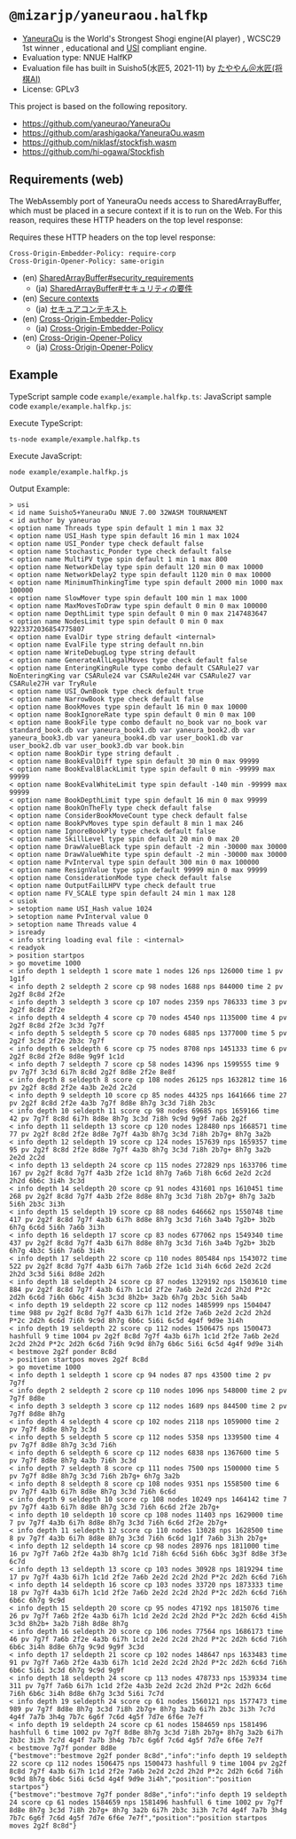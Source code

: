 # `@mizarjp/yaneuraou.halfkp`

- [YaneuraOu](https://github.com/yaneurao/YaneuraOu) is the World's Strongest Shogi engine(AI player) , WCSC29 1st winner , educational and [USI](http://shogidokoro.starfree.jp/usi.html) compliant engine.
- Evaluation type: NNUE HalfKP
- Evaluation file has built in Suisho5(水匠5, 2021-11) by [たややん＠水匠(将棋AI)](https://twitter.com/tayayan_ts)
- License: GPLv3

This project is based on the following repository.

- https://github.com/yaneurao/YaneuraOu
- https://github.com/arashigaoka/YaneuraOu.wasm
- https://github.com/niklasf/stockfish.wasm
- https://github.com/hi-ogawa/Stockfish

## Requirements (web)

The WebAssembly port of YaneuraOu needs access to SharedArrayBuffer, which must be placed in a secure context if it is to run on the Web. For this reason, requires these HTTP headers on the top level response:

Requires these HTTP headers on the top level response:

```
Cross-Origin-Embedder-Policy: require-corp
Cross-Origin-Opener-Policy: same-origin
```

- (en) [SharedArrayBuffer#security_requirements](https://developer.mozilla.org/en-US/docs/Web/JavaScript/Reference/Global_Objects/SharedArrayBuffer#security_requirements)
  - (ja) [SharedArrayBuffer#セキュリティの要件](https://developer.mozilla.org/ja/docs/Web/JavaScript/Reference/Global_Objects/SharedArrayBuffer#%E3%82%BB%E3%82%AD%E3%83%A5%E3%83%AA%E3%83%86%E3%82%A3%E3%81%AE%E8%A6%81%E4%BB%B6)
- (en) [Secure contexts](https://developer.mozilla.org/en-US/docs/Web/Security/Secure_Contexts)
  - (ja) [セキュアコンテキスト](https://developer.mozilla.org/ja/docs/Web/Security/Secure_Contexts)
- (en) [Cross-Origin-Embedder-Policy](https://developer.mozilla.org/en-US/docs/Web/HTTP/Headers/Cross-Origin-Embedder-Policy)
  - (ja) [Cross-Origin-Embedder-Policy](https://developer.mozilla.org/ja/docs/Web/HTTP/Headers/Cross-Origin-Embedder-Policy)
- (en) [Cross-Origin-Opener-Policy](https://developer.mozilla.org/en-US/docs/Web/HTTP/Headers/Cross-Origin-Opener-Policy)
  - (ja) [Cross-Origin-Opener-Policy](https://developer.mozilla.org/ja/docs/Web/HTTP/Headers/Cross-Origin-Opener-Policy)

## Example

TypeScript sample code `example/example.halfkp.ts`:
JavaScript sample code `example/example.halfkp.js`:

Execute TypeScript:

```
ts-node example/example.halfkp.ts
```

Execute JavaScript:

```
node example/example.halfkp.js
```

Output Example:

```
> usi
< id name Suisho5+YaneuraOu NNUE 7.00 32WASM TOURNAMENT
< id author by yaneurao
< option name Threads type spin default 1 min 1 max 32
< option name USI_Hash type spin default 16 min 1 max 1024
< option name USI_Ponder type check default false
< option name Stochastic_Ponder type check default false
< option name MultiPV type spin default 1 min 1 max 800
< option name NetworkDelay type spin default 120 min 0 max 10000
< option name NetworkDelay2 type spin default 1120 min 0 max 10000
< option name MinimumThinkingTime type spin default 2000 min 1000 max 100000
< option name SlowMover type spin default 100 min 1 max 1000
< option name MaxMovesToDraw type spin default 0 min 0 max 100000
< option name DepthLimit type spin default 0 min 0 max 2147483647
< option name NodesLimit type spin default 0 min 0 max 9223372036854775807
< option name EvalDir type string default <internal>
< option name EvalFile type string default nn.bin
< option name WriteDebugLog type string default 
< option name GenerateAllLegalMoves type check default false
< option name EnteringKingRule type combo default CSARule27 var NoEnteringKing var CSARule24 var CSARule24H var CSARule27 var CSARule27H var TryRule
< option name USI_OwnBook type check default true
< option name NarrowBook type check default false
< option name BookMoves type spin default 16 min 0 max 10000
< option name BookIgnoreRate type spin default 0 min 0 max 100
< option name BookFile type combo default no_book var no_book var standard_book.db var yaneura_book1.db var yaneura_book2.db var yaneura_book3.db var yaneura_book4.db var user_book1.db var user_book2.db var user_book3.db var book.bin
< option name BookDir type string default .
< option name BookEvalDiff type spin default 30 min 0 max 99999
< option name BookEvalBlackLimit type spin default 0 min -99999 max 99999
< option name BookEvalWhiteLimit type spin default -140 min -99999 max 99999
< option name BookDepthLimit type spin default 16 min 0 max 99999
< option name BookOnTheFly type check default false
< option name ConsiderBookMoveCount type check default false
< option name BookPvMoves type spin default 8 min 1 max 246
< option name IgnoreBookPly type check default false
< option name SkillLevel type spin default 20 min 0 max 20
< option name DrawValueBlack type spin default -2 min -30000 max 30000
< option name DrawValueWhite type spin default -2 min -30000 max 30000
< option name PvInterval type spin default 300 min 0 max 100000
< option name ResignValue type spin default 99999 min 0 max 99999
< option name ConsiderationMode type check default false
< option name OutputFailLHPV type check default true
< option name FV_SCALE type spin default 24 min 1 max 128
< usiok
> setoption name USI_Hash value 1024
> setoption name PvInterval value 0
> setoption name Threads value 4
> isready
< info string loading eval file : <internal>
< readyok
> position startpos
> go movetime 1000
< info depth 1 seldepth 1 score mate 1 nodes 126 nps 126000 time 1 pv 1g1f
< info depth 2 seldepth 2 score cp 98 nodes 1688 nps 844000 time 2 pv 2g2f 8c8d 2f2e
< info depth 3 seldepth 3 score cp 107 nodes 2359 nps 786333 time 3 pv 2g2f 8c8d 2f2e
< info depth 4 seldepth 4 score cp 70 nodes 4540 nps 1135000 time 4 pv 2g2f 8c8d 2f2e 3c3d 7g7f
< info depth 5 seldepth 5 score cp 70 nodes 6885 nps 1377000 time 5 pv 2g2f 3c3d 2f2e 2b3c 7g7f
< info depth 6 seldepth 6 score cp 75 nodes 8708 nps 1451333 time 6 pv 2g2f 8c8d 2f2e 8d8e 9g9f 1c1d
< info depth 7 seldepth 7 score cp 58 nodes 14396 nps 1599555 time 9 pv 7g7f 3c3d 6i7h 8c8d 2g2f 8d8e 2f2e 8e8f
< info depth 8 seldepth 8 score cp 108 nodes 26125 nps 1632812 time 16 pv 2g2f 8c8d 2f2e 4a3b 2e2d 2c2d
< info depth 9 seldepth 10 score cp 85 nodes 44325 nps 1641666 time 27 pv 2g2f 8c8d 2f2e 4a3b 7g7f 8d8e 8h7g 3c3d 7i8h 2b3c
< info depth 10 seldepth 11 score cp 98 nodes 69685 nps 1659166 time 42 pv 7g7f 8c8d 6i7h 8d8e 8h7g 3c3d 7i8h 9c9d 9g9f 7a6b 2g2f
< info depth 11 seldepth 13 score cp 120 nodes 128480 nps 1668571 time 77 pv 2g2f 8c8d 2f2e 8d8e 7g7f 4a3b 8h7g 3c3d 7i8h 2b7g+ 8h7g 3a2b
< info depth 12 seldepth 19 score cp 124 nodes 157639 nps 1659357 time 95 pv 2g2f 8c8d 2f2e 8d8e 7g7f 4a3b 8h7g 3c3d 7i8h 2b7g+ 8h7g 3a2b 2e2d 2c2d
< info depth 13 seldepth 24 score cp 115 nodes 272829 nps 1633706 time 167 pv 2g2f 8c8d 7g7f 4a3b 2f2e 1c1d 8h7g 7a6b 7i8h 6c6d 2e2d 2c2d 2h2d 6b6c 3i4h 3c3d
< info depth 14 seldepth 20 score cp 91 nodes 431601 nps 1610451 time 268 pv 2g2f 8c8d 7g7f 4a3b 2f2e 8d8e 8h7g 3c3d 7i8h 2b7g+ 8h7g 3a2b 5i6h 2b3c 3i3h
< info depth 15 seldepth 19 score cp 88 nodes 646662 nps 1550748 time 417 pv 2g2f 8c8d 7g7f 4a3b 6i7h 8d8e 8h7g 3c3d 7i6h 3a4b 7g2b+ 3b2b 6h7g 6c6d 5i6h 7a6b 3i3h
< info depth 16 seldepth 17 score cp 83 nodes 677062 nps 1549340 time 437 pv 2g2f 8c8d 7g7f 4a3b 6i7h 8d8e 8h7g 3c3d 7i6h 3a4b 7g2b+ 3b2b 6h7g 4b3c 5i6h 7a6b 3i4h
< info depth 17 seldepth 22 score cp 110 nodes 805484 nps 1543072 time 522 pv 2g2f 8c8d 7g7f 4a3b 6i7h 7a6b 2f2e 1c1d 3i4h 6c6d 2e2d 2c2d 2h2d 3c3d 5i6i 8d8e 2d2h
< info depth 18 seldepth 24 score cp 87 nodes 1329192 nps 1503610 time 884 pv 2g2f 8c8d 7g7f 4a3b 6i7h 1c1d 2f2e 7a6b 2e2d 2c2d 2h2d P*2c 2d2h 6c6d 7i6h 6b6c 4i5h 3c3d 8h2b+ 3a2b 6h7g 2b3c 5i6h 5a4b
< info depth 19 seldepth 22 score cp 112 nodes 1485999 nps 1504047 time 988 pv 2g2f 8c8d 7g7f 4a3b 6i7h 1c1d 2f2e 7a6b 2e2d 2c2d 2h2d P*2c 2d2h 6c6d 7i6h 9c9d 8h7g 6b6c 5i6i 6c5d 4g4f 9d9e 3i4h
< info depth 19 seldepth 22 score cp 112 nodes 1506475 nps 1500473 hashfull 9 time 1004 pv 2g2f 8c8d 7g7f 4a3b 6i7h 1c1d 2f2e 7a6b 2e2d 2c2d 2h2d P*2c 2d2h 6c6d 7i6h 9c9d 8h7g 6b6c 5i6i 6c5d 4g4f 9d9e 3i4h
< bestmove 2g2f ponder 8c8d
> position startpos moves 2g2f 8c8d
> go movetime 1000
< info depth 1 seldepth 1 score cp 94 nodes 87 nps 43500 time 2 pv 7g7f
< info depth 2 seldepth 2 score cp 110 nodes 1096 nps 548000 time 2 pv 7g7f 8d8e
< info depth 3 seldepth 3 score cp 112 nodes 1689 nps 844500 time 2 pv 7g7f 8d8e 8h7g
< info depth 4 seldepth 4 score cp 102 nodes 2118 nps 1059000 time 2 pv 7g7f 8d8e 8h7g 3c3d
< info depth 5 seldepth 5 score cp 112 nodes 5358 nps 1339500 time 4 pv 7g7f 8d8e 8h7g 3c3d 7i6h
< info depth 6 seldepth 6 score cp 112 nodes 6838 nps 1367600 time 5 pv 7g7f 8d8e 8h7g 4a3b 7i6h 3c3d
< info depth 7 seldepth 8 score cp 111 nodes 7500 nps 1500000 time 5 pv 7g7f 8d8e 8h7g 3c3d 7i6h 2b7g+ 6h7g 3a2b
< info depth 8 seldepth 8 score cp 108 nodes 9351 nps 1558500 time 6 pv 7g7f 4a3b 6i7h 8d8e 8h7g 3c3d 7i6h 6c6d
< info depth 9 seldepth 10 score cp 108 nodes 10249 nps 1464142 time 7 pv 7g7f 4a3b 6i7h 8d8e 8h7g 3c3d 7i6h 6c6d 2f2e 2b7g+
< info depth 10 seldepth 10 score cp 108 nodes 11403 nps 1629000 time 7 pv 7g7f 4a3b 6i7h 8d8e 8h7g 3c3d 7i6h 6c6d 2f2e 2b7g+
< info depth 11 seldepth 12 score cp 110 nodes 13028 nps 1628500 time 8 pv 7g7f 4a3b 6i7h 8d8e 8h7g 3c3d 7i6h 6c6d 1g1f 7a6b 3i3h 2b7g+
< info depth 12 seldepth 14 score cp 98 nodes 28976 nps 1811000 time 16 pv 7g7f 7a6b 2f2e 4a3b 8h7g 1c1d 7i8h 6c6d 5i6h 6b6c 3g3f 8d8e 3f3e 6c7d
< info depth 13 seldepth 13 score cp 103 nodes 30928 nps 1819294 time 17 pv 7g7f 4a3b 6i7h 1c1d 2f2e 7a6b 2e2d 2c2d 2h2d P*2c 2d2h 6c6d 7i6h
< info depth 14 seldepth 16 score cp 103 nodes 33720 nps 1873333 time 18 pv 7g7f 4a3b 6i7h 1c1d 2f2e 7a6b 2e2d 2c2d 2h2d P*2c 2d2h 6c6d 7i6h 6b6c 6h7g 9c9d
< info depth 15 seldepth 20 score cp 95 nodes 47192 nps 1815076 time 26 pv 7g7f 7a6b 2f2e 4a3b 6i7h 1c1d 2e2d 2c2d 2h2d P*2c 2d2h 6c6d 4i5h 3c3d 8h2b+ 3a2b 7i8h 8d8e 8h7g
< info depth 16 seldepth 20 score cp 106 nodes 77564 nps 1686173 time 46 pv 7g7f 7a6b 2f2e 4a3b 6i7h 1c1d 2e2d 2c2d 2h2d P*2c 2d2h 6c6d 7i6h 6b6c 3i4h 8d8e 6h7g 9c9d 9g9f 3c3d
< info depth 17 seldepth 21 score cp 102 nodes 148647 nps 1633483 time 91 pv 7g7f 7a6b 2f2e 4a3b 6i7h 1c1d 2e2d 2c2d 2h2d P*2c 2d2h 6c6d 7i6h 6b6c 5i6i 3c3d 6h7g 9c9d 9g9f
< info depth 18 seldepth 24 score cp 113 nodes 478733 nps 1539334 time 311 pv 7g7f 7a6b 6i7h 1c1d 2f2e 4a3b 2e2d 2c2d 2h2d P*2c 2d2h 6c6d 7i6h 6b6c 3i4h 8d8e 6h7g 3c3d 5i6i 7c7d
< info depth 19 seldepth 24 score cp 61 nodes 1560121 nps 1577473 time 989 pv 7g7f 8d8e 8h7g 3c3d 7i8h 2b7g+ 8h7g 3a2b 6i7h 2b3c 3i3h 7c7d 4g4f 7a7b 3h4g 7b7c 6g6f 7c6d 4g5f 7d7e 6f6e 7e7f
< info depth 19 seldepth 24 score cp 61 nodes 1584659 nps 1581496 hashfull 6 time 1002 pv 7g7f 8d8e 8h7g 3c3d 7i8h 2b7g+ 8h7g 3a2b 6i7h 2b3c 3i3h 7c7d 4g4f 7a7b 3h4g 7b7c 6g6f 7c6d 4g5f 7d7e 6f6e 7e7f
< bestmove 7g7f ponder 8d8e
{"bestmove":"bestmove 2g2f ponder 8c8d","info":"info depth 19 seldepth 22 score cp 112 nodes 1506475 nps 1500473 hashfull 9 time 1004 pv 2g2f 8c8d 7g7f 4a3b 6i7h 1c1d 2f2e 7a6b 2e2d 2c2d 2h2d P*2c 2d2h 6c6d 7i6h 9c9d 8h7g 6b6c 5i6i 6c5d 4g4f 9d9e 3i4h","position":"position startpos"}
{"bestmove":"bestmove 7g7f ponder 8d8e","info":"info depth 19 seldepth 24 score cp 61 nodes 1584659 nps 1581496 hashfull 6 time 1002 pv 7g7f 8d8e 8h7g 3c3d 7i8h 2b7g+ 8h7g 3a2b 6i7h 2b3c 3i3h 7c7d 4g4f 7a7b 3h4g 7b7c 6g6f 7c6d 4g5f 7d7e 6f6e 7e7f","position":"position startpos moves 2g2f 8c8d"}
```
